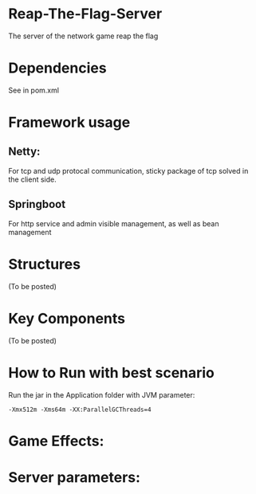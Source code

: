 # Reap-The-Flag-Server
The server of the network game reap the flag
# Dependencies
See in pom.xml

# Framework usage
## Netty: 
For tcp and udp protocal communication, sticky package of tcp solved in the client side.
## Springboot
For http service and admin visible management, as well as bean management
# Structures
(To be posted)
# Key Components
(To be posted)
# How to Run with best scenario
Run the jar in the Application folder with JVM parameter: 
```
-Xmx512m -Xms64m -XX:ParallelGCThreads=4
```
# Game Effects: 

# Server parameters: 

